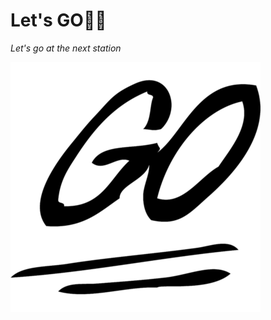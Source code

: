 # Let's GO:biking_woman:



*Let's go at the next station*

![1](https://github.com/SOYANGA/Let-s-go-/blob/master/picture/2.png)

